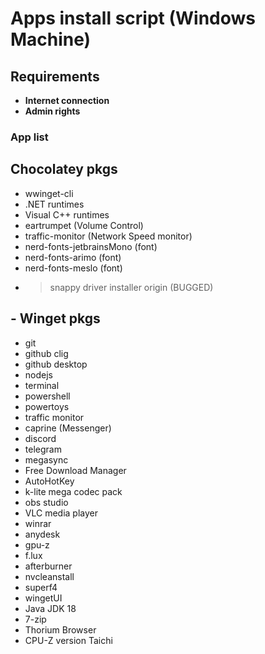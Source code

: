# Apps install script (Windows Machine)

## Requirements

- **Internet connection**
- **Admin rights**

### App list

## Chocolatey pkgs

- wwinget-cli
- .NET runtimes
- Visual C++ runtimes
- eartrumpet (Volume Control)
- traffic-monitor (Network Speed monitor)
- nerd-fonts-jetbrainsMono (font)
- nerd-fonts-arimo (font)
- nerd-fonts-meslo (font)
- > snappy driver installer origin (BUGGED)

## - Winget pkgs

- git
- github clig
- github desktop
- nodejs
- terminal
- powershell
- powertoys
- traffic monitor
- caprine (Messenger)
- discord
- telegram
- megasync
- Free Download Manager
- AutoHotKey
- k-lite mega codec pack
- obs studio
- VLC media player
- winrar
- anydesk
- gpu-z
- f.lux
- afterburner
- nvcleanstall
- superf4
- wingetUI
- Java JDK 18
- 7-zip
- Thorium Browser
- CPU-Z version Taichi
